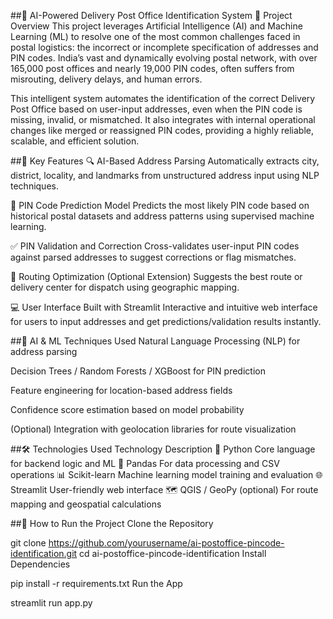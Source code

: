 ##📮 AI-Powered Delivery Post Office Identification System
📌 Project Overview
This project leverages Artificial Intelligence (AI) and Machine Learning (ML) to resolve one of the most common challenges faced in postal logistics: the incorrect or incomplete specification of addresses and PIN codes. India’s vast and dynamically evolving postal network, with over 165,000 post offices and nearly 19,000 PIN codes, often suffers from misrouting, delivery delays, and human errors.

This intelligent system automates the identification of the correct Delivery Post Office based on user-input addresses, even when the PIN code is missing, invalid, or mismatched. It also integrates with internal operational changes like merged or reassigned PIN codes, providing a highly reliable, scalable, and efficient solution.

##🎯 Key Features
🔍 AI-Based Address Parsing
Automatically extracts city, district, locality, and landmarks from unstructured address input using NLP techniques.

🧠 PIN Code Prediction Model
Predicts the most likely PIN code based on historical postal datasets and address patterns using supervised machine learning.

✅ PIN Validation and Correction
Cross-validates user-input PIN codes against parsed addresses to suggest corrections or flag mismatches.

🧭 Routing Optimization (Optional Extension)
Suggests the best route or delivery center for dispatch using geographic mapping.

💻 User Interface Built with Streamlit
Interactive and intuitive web interface for users to input addresses and get predictions/validation results instantly.


##🧠 AI & ML Techniques Used
Natural Language Processing (NLP) for address parsing

Decision Trees / Random Forests / XGBoost for PIN prediction

Feature engineering for location-based address fields

Confidence score estimation based on model probability

(Optional) Integration with geolocation libraries for route visualization

##🛠️ Technologies Used
Technology	Description
🐍 Python	Core language for backend logic and ML
📘 Pandas	For data processing and CSV operations
📊 Scikit-learn	Machine learning model training and evaluation
🌐 Streamlit	User-friendly web interface
🗺️ QGIS / GeoPy (optional)	For route mapping and geospatial calculations

##🚀 How to Run the Project
Clone the Repository


git clone https://github.com/yourusername/ai-postoffice-pincode-identification.git
cd ai-postoffice-pincode-identification
Install Dependencies

pip install -r requirements.txt
Run the App


streamlit run app.py
